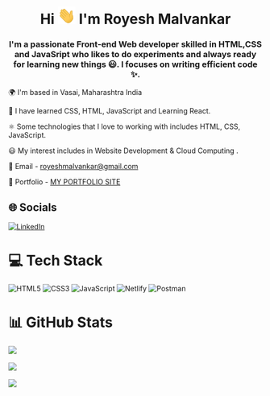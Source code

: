 <h1 align="center">Hi <img src="https://raw.githubusercontent.com/ABSphreak/ABSphreak/master/gifs/Hi.gif" width="35"> I'm Royesh Malvankar</h1>
<h3 align="center">I'm a passionate Front-end Web developer skilled in HTML,CSS and JavaSript who likes to do experiments and always ready for learning new things 😃. 
                    I focuses on writing efficient code ✨.</h3>

🌍 I'm based in Vasai, Maharashtra India

🚀 I have learned CSS, HTML, JavaScript and Learning React.

⚛️ Some technologies that I love to working with includes HTML, CSS, JavaScript.

😃 My interest includes in Website Development & Cloud Computing .

📧 Email - royeshmalvankar@gmail.com

💼 Portfolio - [MY PORTFOLIO SITE](https://gleaming-pithivier-bae40e.netlify.app/)

## 🌐 Socials
[![LinkedIn](https://img.shields.io/badge/LinkedIn-%230077B5.svg?logo=linkedin&logoColor=white)](linkedin.com/in/royesh-malvankar-59a023276/) 

# 💻 Tech Stack
![HTML5](https://img.shields.io/badge/html5-%23E34F26.svg?style=for-the-badge&logo=html5&logoColor=white) 
![CSS3](https://img.shields.io/badge/css3-%231572B6.svg?style=for-the-badge&logo=css3&logoColor=white) 
![JavaScript](https://img.shields.io/badge/javascript-%23323330.svg?style=for-the-badge&logo=javascript&logoColor=%23F7DF1E) 
![Netlify](https://img.shields.io/badge/netlify-%23000000.svg?style=for-the-badge&logo=netlify&logoColor=#00C7B7) 
![Postman](https://img.shields.io/badge/Postman-FF6C37?style=for-the-badge&logo=postman&logoColor=white)

# 📊 GitHub Stats
![](https://github-readme-stats.vercel.app/api?username=royeshmalvankar&theme=react&hide_border=false&include_all_commits=true&count_private=false)<br/>

![](https://github-readme-streak-stats.herokuapp.com/?username=royeshmalvankar&theme=react&hide_border=false)<br/>

![](https://github-readme-stats.vercel.app/api/top-langs/?username=royeshmalvankar&theme=react&hide_border=false&include_all_commits=true&count_private=false&layout=compact)
